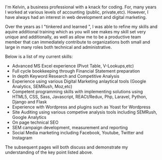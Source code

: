 
I'm Kelvin, a business professional with a knack for coding. For, many years I worked at various levels of accounting (public, private,etc). However, I have always had an interest in web development and digital marketing.

Over the years as I "tinkered and learned ", I was able to refine my skills and aquire additional training which as you will see makes my skill set very unique and additionally, as well as allow me to be a productive team member that can immediately contribute to organizations both small and large in many roles both technical and administrative.
 
 

Below is a list of my current skills:

- Advanced MS Excel experience (Pivot Table, V-Lookups,etc)
- Full cycle bookkeeping through Financial Statement preparation
- In depth Keyword Research and Competitive Analysis
- Experience using various Digital Marketing anlaytical tools (Google Analytics, SEMRush, Moz,etc)
- Competent programming skills with implementing solutions using HTML5, CSS, Sass, Javascript, REACt/Redux, Php, Laravel, Python, Django and Flask
- Experience with Wordpress and plugins such as Yoast for Wordpress
- Site Auditing using various competive analysis tools including SEMRush, Google Analytics
- On page technical SEO
- SEM campaign development, measurement and reporting
- Social Media marketing including Facebook, Youtube, Twitter and Instagram


The subsequent pages will both discuss and demonstrate my understanding of the key point listed above.